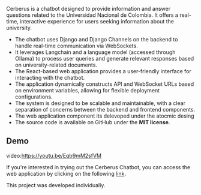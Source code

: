 Cerberus is a chatbot designed to provide information and answer questions related to the Universidad Nacional de Colombia. It offers a real-time, interactive experience for users seeking information about the university.

*   The chatbot uses Django and Django Channels on the backend to handle real-time communication via WebSockets.
*   It leverages Langchain and a language model (accessed through Ollama) to process user queries and generate relevant responses based on university-related documents.
*   The React-based web application provides a user-friendly interface for interacting with the chatbot.
*   The application dynamically constructs API and WebSocket URLs based on environment variables, allowing for flexible deployment configurations.
*   The system is designed to be scalable and maintainable, with a clear separation of concerns between the backend and frontend components.
*   The web application component its delevoped under the atocmic desing
*   The source code is available on GitHub under the **MIT license**.

## **Demo**

video:https://youtu.be/Eqb9mM2sfVM

If you're interested in trying out the Cerberus Chatbot, you can access the web application by clicking on the following [link](https://github.com/NivekTakedown/poc-cerberus-chatbot).

This project was developed individually.